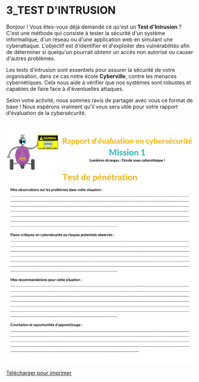 # 3_TEST D'INTRUSION

Bonjour ! Vous êtes-vous déjà demandé ce qu'est un __Test d'Intrusion__ ? C'est une méthode qui consiste à tester la sécurité d'un système informatique, d'un réseau ou d'une application web en simulant une cyberattaque. L'objectif est d'identifier et d'exploiter des vulnérabilités afin de déterminer si quelqu'un pourrait obtenir un accès non autorisé ou causer d'autres problèmes.

Les tests d'intrusion sont essentiels pour assurer la sécurité de votre organisation, dans ce cas notre école __Cyberville__, contre les menaces cybernétiques. Cela nous aide à vérifier que nos systèmes sont robustes et capables de faire face à d'éventuelles attaques.

Selon votre activité, nous sommes ravis de partager avec vous ce format de base ! Nous espérons vraiment qu'il vous sera utile pour votre rapport d'évaluation de la cybersécurité.

![PenTest](https://github.com/Brilliant-Labs/code.bl/blob/code_alpha/packaged/docs/static/mb/projects/bboard-tutorials-cyberville/Passwords/3_Pen_Test/Penetration_Test_FR.png?raw=true "Penetration Test")

[Télécharger pour imprimer](https://drive.google.com/file/d/1hDfsSf0RCP1Kh8bLukfey-F3oXgmHBZA/view?usp=sharing)